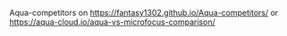  Aqua-competitors on https://fantasy1302.github.io/Aqua-competitors/ or https://aqua-cloud.io/aqua-vs-microfocus-comparison/
